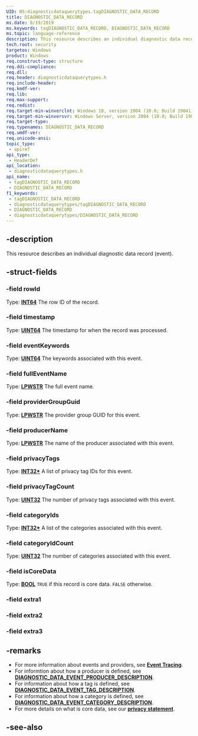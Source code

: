 ```yaml
---
UID: NS:diagnosticdataquerytypes.tagDIAGNOSTIC_DATA_RECORD
title: DIAGNOSTIC_DATA_RECORD
ms.date: 8/19/2019
ms.keywords: tagDIAGNOSTIC_DATA_RECORD, DIAGNOSTIC_DATA_RECORD
ms.topic: language-reference
description: This resource describes an individual diagnostic data record (event).
tech.root: security
targetos: Windows
product: Windows
req.construct-type: structure
req.ddi-compliance: 
req.dll: 
req.header: diagnosticdataquerytypes.h
req.include-header: 
req.kmdf-ver: 
req.lib: 
req.max-support: 
req.redist: 
req.target-min-winverclnt: Windows 10, version 2004 (10.0; Build 19041)
req.target-min-winversvr: Windows Server, version 2004 (10.0; Build 19041)
req.target-type: 
req.typenames: DIAGNOSTIC_DATA_RECORD
req.umdf-ver: 
req.unicode-ansi: 
topic_type:
 - apiref
api_type:
 - HeaderDef
api_location:
 - diagnosticdataquerytypes.h
api_name:
 - tagDIAGNOSTIC_DATA_RECORD
 - DIAGNOSTIC_DATA_RECORD
f1_keywords:
 - tagDIAGNOSTIC_DATA_RECORD
 - diagnosticdataquerytypes/tagDIAGNOSTIC_DATA_RECORD
 - DIAGNOSTIC_DATA_RECORD
 - diagnosticdataquerytypes/DIAGNOSTIC_DATA_RECORD
---
```


## -description

This resource describes an individual diagnostic data record (event).

## -struct-fields

### -field rowId

Type: **[INT64](/windows/desktop/com/structure-of-com-error-codes)**
The row ID of the record.

### -field timestamp

Type: **[UINT64](/windows/desktop/com/structure-of-com-error-codes)**
The timestamp for when the record was processed.

### -field eventKeywords

Type: **[UINT64](/windows/desktop/com/structure-of-com-error-codes)**
The keywords associated with this event.

### -field fullEventName

Type: **[LPWSTR](/windows/desktop/com/structure-of-com-error-codes)**
The full event name.

### -field providerGroupGuid

Type: **[LPWSTR](/windows/desktop/com/structure-of-com-error-codes)**
The provider group GUID for this event.

### -field producerName

Type: **[LPWSTR](/windows/desktop/com/structure-of-com-error-codes)**
The name of the producer associated with this event.

### -field privacyTags

Type: **[INT32\*](/windows/desktop/com/structure-of-com-error-codes)**
A list of privacy tag IDs for this event.

### -field privacyTagCount

Type: **[UINT32](/windows/desktop/com/structure-of-com-error-codes)**
The number of privacy tags associated with this event.

### -field categoryIds

Type: **[INT32\*](/windows/desktop/com/structure-of-com-error-codes)**
A list of the categories associated with this event.

### -field categoryIdCount

Type: **[UINT32](/windows/desktop/com/structure-of-com-error-codes)**
The number of categories associated with this event.

### -field isCoreData

Type: **[BOOL](/windows/desktop/winprog/windows-data-types)**
`TRUE` if this record is core data. `FALSE` otherwise.

### -field extra1

### -field extra2

### -field extra3

## -remarks

- For more information about events and providers, see [**Event Tracing**](/windows/win32/etw/event-tracing-portal). 
- For informtion about how a producer is defined, see [**DIAGNOSTIC_DATA_EVENT_PRODUCER_DESCRIPTION**](./ns-diagnosticdataquerytypes-diagnostic_data_event_producer_description.md).
- For information about how a tag is defined, see [**DIAGNOSTIC_DATA_EVENT_TAG_DESCRIPTION**](./ns-diagnosticdataquerytypes-diagnostic_data_event_tag_description.md).
- For information about how a category is defined, see [**DIAGNOSTIC_DATA_EVENT_CATEGORY_DESCRIPTION**](./ns-diagnosticdataquerytypes-diagnostic_data_event_category_description.md).
- For more details on what is core data, see our [**privacy statement**]("/windows/privacy/windows-diagnostic-data").

## -see-also